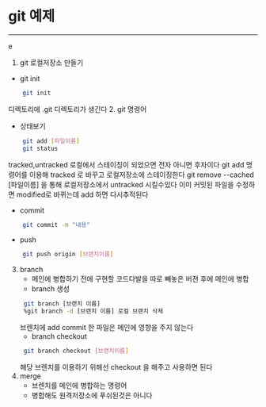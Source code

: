 # git 예제 
---
e
1. git 로컬저장소 만들기 
 * git init   
```bash
	git init

```
 디렉토리에 .git 디렉토리가 생긴다 
2. git 명령어
 * 상태보기
```bash
	git add [파일이름]
	git status
```
 tracked,untracked  로컬에서 스테이징이 되었으면 전자  아니면 후자이다
 git add 명령어를 이용해  tracked 로 바꾸고 로컬저장소에 스테이징한다
 git remove --cached [파일이름] 을 통해 로컬저장소에서 untracked 시킬수있다
 이미 커밋된 파일을 수정하면 modified로 바뀌는데 add 하면 다시추적된다 
  * commit
```bash
	git commit -m "내용"
``` 
  * push 
```bash
	git push origin [브랜치이름]
```
 3. branch 
	* 메인에 병합하기 전에 구현할 코드다발을 따로 빼놓은 버젼 후에 메인에 병합
	* branch 생성
	 ```bash
	  git branch [브랜치 이름]
	  %git branch -d [브랜치 이름] 로컬 브랜치 삭제 
	 ```
	 브렌치에 add commit 한 파일은 메인에 영향을 주지 않는다
	 * branch checkout
	 ```bash
	  git branch checkout [브랜치이름]
	 ```
 	 해당 브렌치를  이용하기 위해선 checkout 을 해주고 사용하면 된다
4. merge
	* 브렌치를 메인에 병합하는 명령어
	* 병합해도 원격저장소에 푸쉬된것은 아니다
